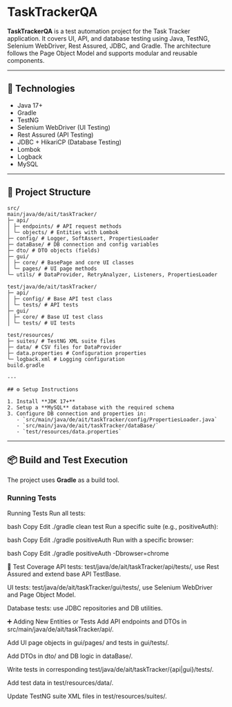 # TaskTrackerQA

**TaskTrackerQA** is a test automation project for the Task Tracker application. It covers UI, API, and database testing using Java, TestNG, Selenium WebDriver, Rest Assured, JDBC, and Gradle. The architecture follows the Page Object Model and supports modular and reusable components.

---

## 🚀 Technologies

- Java 17+
- Gradle
- TestNG
- Selenium WebDriver (UI Testing)
- Rest Assured (API Testing)
- JDBC + HikariCP (Database Testing)
- Lombok
- Logback
- MySQL

---

## 📂 Project Structure
```
src/
main/java/de/ait/taskTracker/
├─ api/
│ ├─ endpoints/ # API request methods
│ └─ objects/ # Entities with Lombok
├─ config/ # Logger, SoftAssert, PropertiesLoader
├─ dataBase/ # DB connection and config variables
├─ dto/ # DTO objects (fields)
├─ gui/
│ ├─ core/ # BasePage and core UI classes
│ └─ pages/ # UI page methods
└─ utils/ # DataProvider, RetryAnalyzer, Listeners, PropertiesLoader

test/java/de/ait/taskTracker/
├─ api/
│ ├─ config/ # Base API test class
│ └─ tests/ # API tests
├─ gui/
│ ├─ core/ # Base UI test class
│ └─ tests/ # UI tests

test/resources/
├─ suites/ # TestNG XML suite files
├─ data/ # CSV files for DataProvider
├─ data.properties # Configuration properties
└─ logback.xml # Logging configuration
build.gradle

---

## ⚙️ Setup Instructions

1. Install **JDK 17+**
2. Setup a **MySQL** database with the required schema
3. Configure DB connection and properties in:
   - `src/main/java/de/ait/taskTracker/config/PropertiesLoader.java`
   - `src/main/java/de/ait/taskTracker/dataBase/`
   - `test/resources/data.properties`
```
---

## 📦 Build and Test Execution

The project uses **Gradle** as a build tool.

### Running Tests

Running Tests
Run all tests:

bash
Copy
Edit
./gradle clean test
Run a specific suite (e.g., positiveAuth):

bash
Copy
Edit
./gradle positiveAuth
Run with a specific browser:

bash
Copy
Edit
./gradle positiveAuth -Dbrowser=chrome

🧪 Test Coverage
API tests: test/java/de/ait/taskTracker/api/tests/, use Rest Assured and extend base API TestBase.

UI tests: test/java/de/ait/taskTracker/gui/tests/, use Selenium WebDriver and Page Object Model.

Database tests: use JDBC repositories and DB utilities.

➕ Adding New Entities or Tests
Add API endpoints and DTOs in src/main/java/de/ait/taskTracker/api/.

Add UI page objects in gui/pages/ and tests in gui/tests/.

Add DTOs in dto/ and DB logic in dataBase/.

Write tests in corresponding test/java/de/ait/taskTracker/{api|gui}/tests/.

Add test data in test/resources/data/.

Update TestNG suite XML files in test/resources/suites/.


